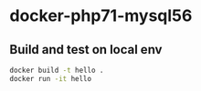 # docker-php71-mysql56

## Build and test on local env

```bash
docker build -t hello .
docker run -it hello
```

